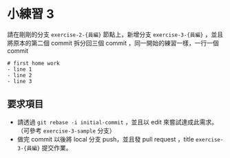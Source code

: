 # 小練習 3
請在剛剛的分支 `exercise-2-{員編}` 節點上，新增分支 `exercise-3-{員編}` ，並且將原本的第二個 commit 拆分回三個 commit ，同一開始的練習一樣，一行一個 commit
```
# first home work
- line 1
- line 2
- line 3
```

## 要求項目
- 請透過 `git rebase -i initial-commit` ，並且以 edit 來嘗試達成此需求。（可參考 `exercise-3-sample` 分支）
- 做完 commit 以後將 local 分支 push，並且發 pull request ，title `exercise-3-{員編}` 提交作業。
